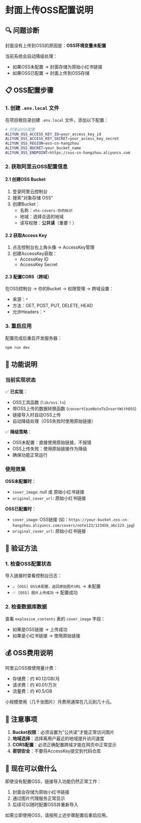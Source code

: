 # 封面上传OSS配置说明

## 🔍 问题诊断

封面没有上传到OSS的原因是：**OSS环境变量未配置**

当前系统会自动降级处理：
- 如果OSS未配置 → 封面存储为原始小红书链接
- 如果OSS已配置 → 封面上传到OSS存储

## 📋 OSS配置步骤

### 1. 创建 `.env.local` 文件

在项目根目录创建 `.env.local` 文件，添加以下配置：

```bash
# 阿里云OSS配置
ALIYUN_OSS_ACCESS_KEY_ID=your_access_key_id
ALIYUN_OSS_ACCESS_KEY_SECRET=your_access_key_secret
ALIYUN_OSS_REGION=oss-cn-hangzhou
ALIYUN_OSS_BUCKET=your_bucket_name
ALIYUN_OSS_ENDPOINT=https://oss-cn-hangzhou.aliyuncs.com
```

### 2. 获取阿里云OSS配置信息

#### 2.1 创建OSS Bucket
1. 登录阿里云控制台
2. 搜索"对象存储 OSS"
3. 创建Bucket：
   - 名称：`xhs-covers-你的标识`
   - 地域：选择合适的地域
   - 读写权限：**公共读**（重要！）

#### 2.2 获取Access Key
1. 点击控制台右上角头像 → AccessKey管理
2. 创建AccessKey获取：
   - AccessKey ID
   - AccessKey Secret

#### 2.3 配置CORS（跨域）
在OSS控制台 → 你的Bucket → 权限管理 → 跨域设置：
- 来源：`*`
- 方法：GET, POST, PUT, DELETE, HEAD
- 允许Headers：`*`

### 3. 重启应用

配置完成后重启开发服务器：
```bash
npm run dev
```

## 🔧 功能说明

### 当前实现状态

✅ **已实现**：
- OSS工具函数 (`lib/oss.ts`)
- 带OSS上传的数据转换函数 (`convertCozeNoteToInsertWithOSS`)
- 链接导入时自动OSS上传
- 自动降级处理（OSS失败时使用原始链接）

✅ **降级策略**：
- OSS未配置：直接使用原始链接，不报错
- OSS上传失败：使用原始链接作为降级
- 确保功能正常运行

### 使用效果

**OSS未配置时**：
- `cover_image`: null 或 原始小红书链接
- `original_cover_url`: 原始小红书链接

**OSS已配置时**：
- `cover_image`: OSS链接 (如：`https://your-bucket.oss-cn-hangzhou.aliyuncs.com/covers/note123/123456_abc123.jpg`)
- `original_cover_url`: 原始小红书链接

## 🎯 验证方法

### 1. 检查OSS配置状态
导入链接时查看控制台日志：
- `⚠️ [OSS] OSS未配置，返回原始图片URL` → 未配置
- `✅ [OSS] 图片上传成功` → 配置成功

### 2. 检查数据库数据
查看 `explosive_contents` 表的 `cover_image` 字段：
- 如果是OSS链接 → 上传成功
- 如果是小红书链接 → 使用原始链接

## 💰 OSS费用说明

阿里云OSS按使用量计费：
- 存储费：约 ¥0.12/GB/月
- 请求费：约 ¥0.01/万次
- 流量费：约 ¥0.5/GB

小规模使用（几千张图片）月费用通常在几元到几十元。

## 🚨 注意事项

1. **Bucket权限**：必须设置为"公共读"才能正常访问图片
2. **地域选择**：选择离用户最近的地域提升访问速度
3. **CORS配置**：必须正确配置跨域才能在网页中正常显示
4. **密钥安全**：不要将AccessKey提交到代码仓库

## 🔄 现在可以做什么

即使没有配置OSS，链接导入功能仍然正常工作：
1. 封面会存储为原始小红书链接
2. 通过图片代理服务正常显示
3. 后续可以随时配置OSS并重新导入

如需立即使用OSS，请按照上述步骤配置后重启应用。 